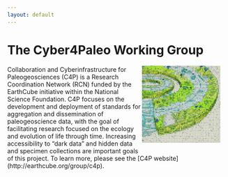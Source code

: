 ```yaml
---
layout: default
---
```



The Cyber4Paleo Working Group
===============================

<img src="/c4pcdw.jpg" style="float: right; margin: 0px 15px 15px 0px;" width = "180">
Collaboration and Cyberinfrastructure for Paleogeosciences (C4P) is a Research Coordination Network (RCN) funded by the EarthCube initiative within the National Science Foundation.  C4P focuses on the development and deployment of standards for aggregation and dissemination of paleogeoscience data, with the goal of facilitating research focused on the ecology and evolution of life through time. Increasing accessibility to “dark data” and hidden data and specimen collections are important goals of this project. To learn more, please see the [C4P website](http://earthcube.org/group/c4p).

